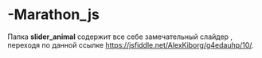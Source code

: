 # -Marathon_js

Папка **slider_animal** содержит все себе замечательный слайдер , переходя по данной ссылке <https://jsfiddle.net/AlexKiborg/g4edauhp/10/>.